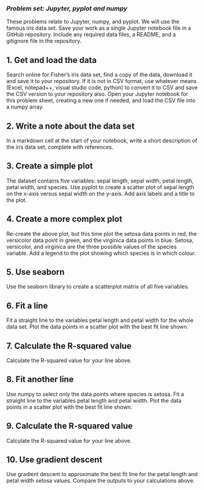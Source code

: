 ### **_Problem set: Jupyter, pyplot and numpy_** 

These problems relate to Jupyter, numpy, and pyplot. We will use the famous iris data set. Save your work as a single Jupyter notebook file in a GitHub repository. Include any required data files, a README, and a gitignore file in the repository.

## 1. Get and load the data

Search online for Fisher’s iris data set, find a copy of the data, download it and save it to your repository. If it is not in CSV format, use whatever means (Excel, notepad++, visual studio code, python) to convert it to CSV and save the CSV version to your repository also. Open your Jupyter notebook for this problem sheet, creating a new one if needed, and load the CSV file into a numpy array.

## 2. Write a note about the data set

In a markdown cell at the start of your notebook, write a short description of the iris data set, complete with references.

## 3. Create a simple plot

The dataset contains five variables: sepal length, sepal width, petal length, petal width, and species. Use pyplot to create a scatter plot of sepal length on the x-axis versus sepal width on the y-axis. Add axis labels and a title to the plot.

## 4. Create a more complex plot

Re-create the above plot, but this time plot the setosa data points in red, the versicolor data point in green, and the virginica data points in blue. Setosa, versicolor, and virginica are the three possible values of the species variable. Add a legend to the plot showing which species is in which colour.

## 5. Use seaborn

Use the seaborn library to create a scatterplot matrix of all five variables.

## 6. Fit a line

Fit a straight line to the variables petal length and petal width for the whole data set. Plot the data points in a scatter plot with the best fit line shown.

## 7. Calculate the R-squared value

Calculate the R-squared value for your line above.

## 8. Fit another line

Use numpy to select only the data points where species is setosa. Fit a straight line to the variables petal length and petal width. Plot the data points in a scatter plot with the best fit line shown.

## 9. Calculate the R-squared value

Calculate the R-squared value for your line above.

## 10. Use gradient descent

Use gradient descent to approximate the best fit line for the petal length and petal width setosa values. Compare the outputs to your calculations above.